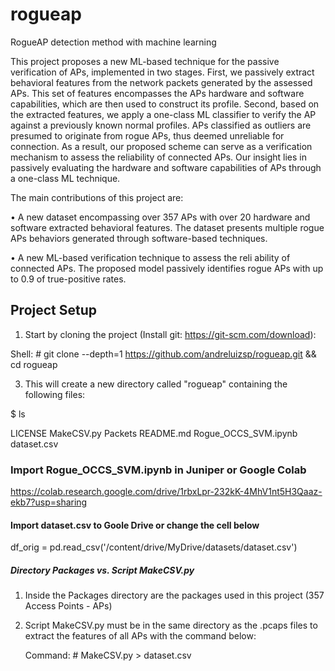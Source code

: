 # rogueap
RogueAP detection method with machine learning

This project proposes a new ML-based technique for the passive verification of APs, implemented in two stages. First, we passively extract behavioral features from the network packets generated by the assessed APs. This set of features encompasses the APs hardware and software capabilities, which are then used to construct its profile. Second, based on the extracted features, we apply a one-class ML classifier to verify the AP against a previously known normal profiles. APs classified as outliers are presumed to originate from rogue APs, thus deemed unreliable for connection. As a result, our proposed scheme can serve as a verification mechanism to assess the reliability of connected APs. Our insight lies in passively evaluating the hardware and software capabilities of APs through a one-class ML technique.

The main contributions of this project are:

• A new dataset encompassing over 357 APs with over 20 hardware and software extracted behavioral features. The dataset presents multiple rogue APs behaviors generated through software-based techniques.

• A new ML-based verification technique to assess the reli ability of connected APs. The proposed model passively identifies rogue APs with up to 0.9 of true-positive rates.

## Project Setup

1) Start by cloning the project (Install git: https://git-scm.com/download):
   
Shell: # git clone --depth=1 https://github.com/andreluizsp/rogueap.git && cd rogueap

3) This will create a new directory called "rogueap" containing the following files:

$ ls

 LICENSE  MakeCSV.py Packets README.md Rogue_OCCS_SVM.ipynb dataset.csv

### Import Rogue_OCCS_SVM.ipynb in Juniper or Google Colab 

https://colab.research.google.com/drive/1rbxLpr-232kK-4MhV1nt5H3Qaaz-ekb7?usp=sharing

#### Import dataset.csv to Goole Drive or change the cell below

df_orig = pd.read_csv('/content/drive/MyDrive/datasets/dataset.csv')

##### Directory Packages vs. Script MakeCSV.py

1) Inside the Packages directory are the packages used in this project (357 Access Points - APs)

2) Script MakeCSV.py must be in the same directory as the .pcaps files to extract the features of all APs with the command below:

   Command: # MakeCSV.py > dataset.csv
